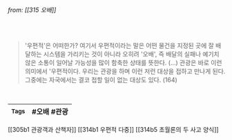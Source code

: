 
###### from: [[315 오배]]

<br/>

>'우편적'은 어떠한가? 여기서 우편적이라는 말은 어떤 물건을 지정된 곳에 잘 배달하는 시스템을 가리키는 것이 아니라 오히려 '오배', 즉 배달의 실패나 예기치 않은 소통이 일어날 가능성을 많이 함축한 상태를 뜻한다. (...) 관광은 바로 이런 의미에서 '우편적이다. 우리는 관광을 하며 이런 저런 대상을 접하고 만나게 된다. 그중에는 자국에서는 결코 접할 일이 없는 대상도 있다. (164)


<br/>

| <small> Tags </small> | #오배 #관광  |
| --- | --- |

[[305b1 관광객과 산책자]]
[[314b1 우편적 다중]]
[[314b5 초월론의 두 사고 양식]]